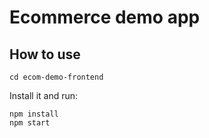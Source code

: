 # Ecommerce demo app

## How to use

```
cd ecom-demo-frontend
```

Install it and run:

```ssh
npm install
npm start
```
